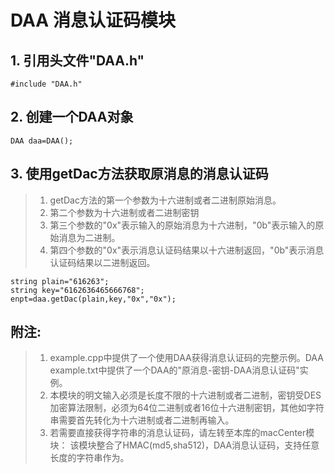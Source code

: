 # DAA 消息认证码模块

   ## 1. 引用头文件"DAA.h"
    #include "DAA.h"

   ## 2. 创建一个DAA对象
    DAA daa=DAA();

   ## 3. 使用getDac方法获取原消息的消息认证码
   > 1. getDac方法的第一个参数为十六进制或者二进制原始消息。
   > 2. 第二个参数为十六进制或者二进制密钥
   > 3. 第三个参数的"0x"表示输入的原始消息为十六进制，"0b"表示输入的原始消息为二进制。
   > 4. 第四个参数的"0x"表示消息认证码结果以十六进制返回，"0b"表示消息认证码结果以二进制返回。
   
    string plain="616263";
    string key="6162636465666768";
    enpt=daa.getDac(plain,key,"0x","0x");


   ## 附注: 
   > 1. example.cpp中提供了一个使用DAA获得消息认证码的完整示例。DAA example.txt中提供了一个DAA的"原消息-密钥-DAA消息认证码"实例。
   > 2. 本模块的明文输入必须是长度不限的十六进制或者二进制，密钥受DES加密算法限制，必须为64位二进制或者16位十六进制密钥，其他如字符串需要首先转化为十六进制或者二进制再输入。
   > 3. 若需要直接获得字符串的消息认证码，请左转至本库的macCenter模块：
       该模块整合了HMAC(md5,sha512)，DAA消息认证码，支持任意长度的字符串作为。

